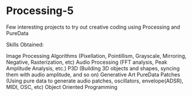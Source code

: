 # Processing-5
Few interesting projects to try out creative coding using Processing and PureData

Skills Obtained:

Image Processing Algorithms (Pixellation, Pointillism, Grayscale, Mirroring, Negative, Rasterization, etc)
Audio Processing (FFT analysis, Peak Amplitude Analysis, etc.)
P3D (Building 3D objects and shapes, syncing them with audio amplitude, and so on)
Generative Art
PureData Patches (Using pure data to generate audio patches, oscillators, envelope(ADSR), MIDI, OSC, etc)
Object Oriented Programming
